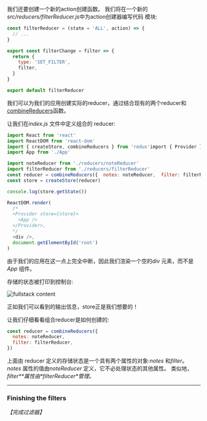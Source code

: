 我们还要创建一个新的action创建函数。 我们将在一个新的*src/reducers/filterReducer.js*中为action创建器编写代码 模块:

```js
const filterReducer = (state = 'ALL', action) => {
  // ...
}

export const filterChange = filter => {
  return {
    type: 'SET_FILTER',
    filter,
  }
}

export default filterReducer
```

我们可以为我们的应用创建实际的reducer，通过结合现有的两个reducer和[combineReducers](https://redux.js.org/api/combineReducers)函数。

让我们在*index.js* 文件中定义组合的 reducer:

```js
import React from 'react'
import ReactDOM from 'react-dom'
import { createStore, combineReducers } from 'redux'import { Provider } from 'react-redux' 
import App from './App'

import noteReducer from './reducers/noteReducer'
import filterReducer from './reducers/filterReducer'
const reducer = combineReducers({  notes: noteReducer,  filter: filterReducer})
const store = createStore(reducer)

console.log(store.getState())

ReactDOM.render(
  /*
  <Provider store={store}>
    <App />
  </Provider>,
  */
  <div />,
  document.getElementById('root')
)
```

由于我们的应用在这一点上完全中断，因此我们渲染一个空的*div* 元素，而不是*App* 组件。

存储的状态被打印到控制台:

![fullstack content](https://fullstackopen.com/static/1b0877b46c22965801911f30d5bb233d/5a190/4e.png)



正如我们可以看到的输出信息，store正是我们想要的！

让我们仔细看看组合reducer是如何创建的:

```js
const reducer = combineReducers({
  notes: noteReducer,
  filter: filterReducer,
})
```

上面由 reducer 定义的存储状态是一个具有两个属性的对象:*notes* 和*filter*。*notes* 属性的值由*noteReducer* 定义，它不必处理状态的其他属性。 类似地，*filter**属性由\*filterReducer\*管理。*

------

### Finishing the filters

*【完成过滤器】*

